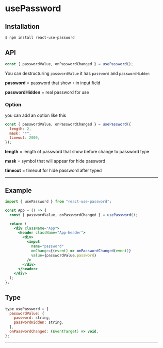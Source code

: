 # usePassword

## Installation

```bash
$ npm install react-use-password
```

## API

```js
const { passwordValue, onPasswordChanged } = usePassword();
```

You can destructuring `passwordValue` it has `password` and `passwordHidden`

**password** = password that show `•` in input field

**passwordHidden** = real password for use

### Option

you can add an option like this

```js
const { passwordValue, onPasswordChanged } = usePassword({
  length: 2,
  mask: "*",
  timeout: 2000,
});
```

**length** = length of password that show before change to password type

**mask** = symbol that will appear for hide password

**timeout** = timeout for hide password after typed

---

## Example

```jsx
import { usePassword } from "react-use-password";

const App = () => {
  const { passwordValue, onPasswordChanged } = usePassword();

  return (
    <div className="App">
      <header className="App-header">
        <div>
          <input
            name="password"
            onChange={(event) => onPasswordChanged(event)}
            value={passwordValue.password}
          />
        </div>
      </header>
    </div>
  );
};
```

## Type

```jsx
type usePassword = {
  passwordValue: {
    password: string,
    passwordHidden: string,
  },
  onPasswordChanged: (EventTarget) => void,
};
```

---
